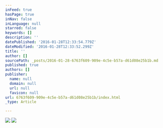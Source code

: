 ```yaml
---
inFeed: true
hasPage: true
inNav: false
inLanguage: null
starred: false
keywords: []
description: ''
datePublished: '2016-01-28T12:33:54.779Z'
dateModified: '2016-01-28T12:33:52.299Z'
title: ''
author: []
sourcePath: _posts/2016-01-28-6763f609-909e-4c5e-b57a-d61d08e25b1b.md
published: true
authors: []
publisher:
  name: null
  domain: null
  url: null
  favicon: null
url: 6763f609-909e-4c5e-b57a-d61d08e25b1b/index.html
_type: Article

---
```

![](https://the-grid-user-content.s3-us-west-2.amazonaws.com/b6e71e0b-8ef9-45cf-a267-bfb56f704e57.jpg)
![](https://the-grid-user-content.s3-us-west-2.amazonaws.com/36c9cdaf-e52e-4e1b-9709-1165fbce8e99.jpg)